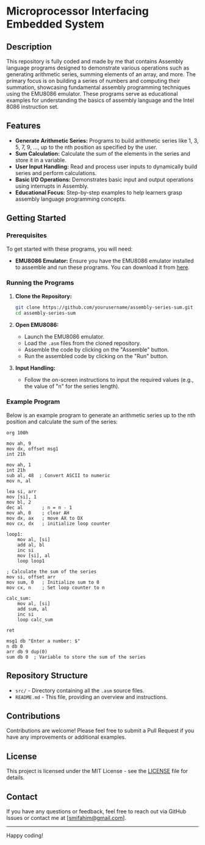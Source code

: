 # Microprocessor Interfacing Embedded System

## Description

This repository is fully coded and made by me that contains Assembly language programs designed to demonstrate various operations such as generating arithmetic series, summing elements of an array, and more. The primary focus is on building a series of numbers and computing their summation, showcasing fundamental assembly programming techniques using the EMU8086 emulator. These programs serve as educational examples for understanding the basics of assembly language and the Intel 8086 instruction set.

## Features

- **Generate Arithmetic Series:** Programs to build arithmetic series like 1, 3, 5, 7, 9, ..., up to the nth position as specified by the user.
- **Sum Calculation:** Calculate the sum of the elements in the series and store it in a variable.
- **User Input Handling:** Read and process user inputs to dynamically build series and perform calculations.
- **Basic I/O Operations:** Demonstrates basic input and output operations using interrupts in Assembly.
- **Educational Focus:** Step-by-step examples to help learners grasp assembly language programming concepts.

## Getting Started

### Prerequisites

To get started with these programs, you will need:

- **EMU8086 Emulator:** Ensure you have the EMU8086 emulator installed to assemble and run these programs. You can download it from [here](https://emu8086-microprocessor-emulator.en.softonic.com/).

### Running the Programs

1. **Clone the Repository:**
   ```bash
   git clone https://github.com/yourusername/assembly-series-sum.git
   cd assembly-series-sum
   ```

2. **Open EMU8086:**
   - Launch the EMU8086 emulator.
   - Load the `.asm` files from the cloned repository.
   - Assemble the code by clicking on the "Assemble" button.
   - Run the assembled code by clicking on the "Run" button.

3. **Input Handling:**
   - Follow the on-screen instructions to input the required values (e.g., the value of "n" for the series length).

### Example Program

Below is an example program to generate an arithmetic series up to the nth position and calculate the sum of the series:

```assembly
org 100h

mov ah, 9
mov dx, offset msg1
int 21h

mov ah, 1
int 21h
sub al, 48  ; Convert ASCII to numeric
mov n, al

lea si, arr
mov [si], 1
mov bl, 2
dec al       ; n = n - 1
mov ah, 0    ; clear AH
mov dx, ax   ; move AX to DX
mov cx, dx   ; initialize loop counter

loop1:
    mov al, [si]
    add al, bl
    inc si
    mov [si], al
    loop loop1

; Calculate the sum of the series
mov si, offset arr
mov sum, 0   ; Initialize sum to 0
mov cx, n    ; Set loop counter to n

calc_sum:
    mov al, [si]
    add sum, al
    inc si
    loop calc_sum

ret

msg1 db "Enter a number: $"
n db 0
arr db 9 dup(0)
sum db 0  ; Variable to store the sum of the series
```

## Repository Structure

- `src/` - Directory containing all the `.asm` source files.
- `README.md` - This file, providing an overview and instructions.

## Contributions

Contributions are welcome! Please feel free to submit a Pull Request if you have any improvements or additional examples.

## License

This project is licensed under the MIT License - see the [LICENSE](LICENSE) file for details.

## Contact

If you have any questions or feedback, feel free to reach out via GitHub Issues or contact me at [smifahim@gmail.com].

---

Happy coding!
```
